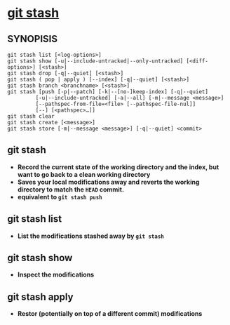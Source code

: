 # [git stash](https://git-scm.com/docs/git-stash)
## **SYNOPISIS**<br>
```
git stash list [<log-options>]
git stash show [-u|--include-untracked|--only-untracked] [<diff-options>] [<stash>]
git stash drop [-q|--quiet] [<stash>]
git stash ( pop | apply ) [--index] [-q|--quiet] [<stash>]
git stash branch <branchname> [<stash>]
git stash [push [-p|--patch] [-k|--[no-]keep-index] [-q|--quiet]
	     [-u|--include-untracked] [-a|--all] [-m|--message <message>]
	     [--pathspec-from-file=<file> [--pathspec-file-nul]]
	     [--] [<pathspec>…​]]
git stash clear
git stash create [<message>]
git stash store [-m|--message <message>] [-q|--quiet] <commit>
```
## **git stash**<br>
* **Record the current state of the working directory and the index, but want to go back to a clean working directory**<br>
* **Saves your local modifications away and reverts the working directory to match the `HEAD` commit.**<br>
* **equivalent to `git stash push`**<br>
## **git stash list**<br>
* **List the modifications stashed away by `git stash`**<br>
## **git stash show**<br>
* **Inspect the modifications**<br>
## **git stash apply**<br>
* **Restor (potentially on top of a different commit) modifications**<br>


